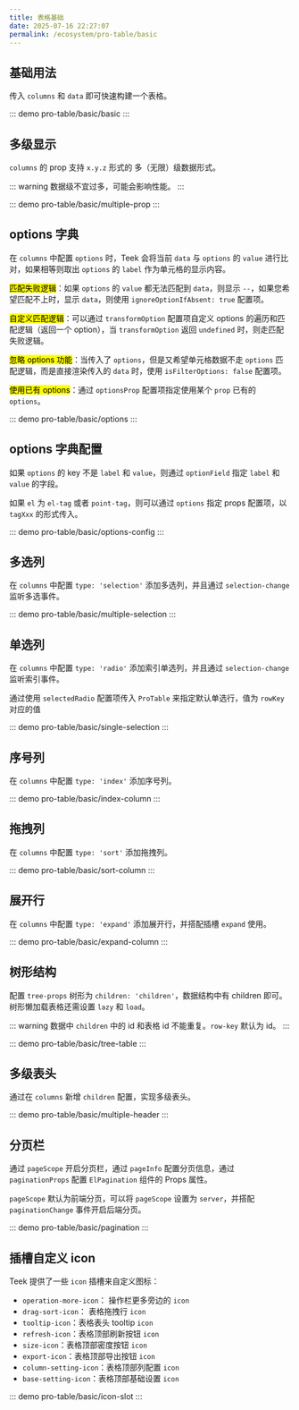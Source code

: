 ```yaml
---
title: 表格基础
date: 2025-07-16 22:27:07
permalink: /ecosystem/pro-table/basic
---
```


## 基础用法

传入 `columns` 和 `data` 即可快速构建一个表格。

::: demo
pro-table/basic/basic
:::

## 多级显示

`columns` 的 prop 支持 `x.y.z` 形式的 多（无限）级数据形式。

::: warning
数据级不宜过多，可能会影响性能。
:::

::: demo
pro-table/basic/multiple-prop
:::

## options 字典

在 `columns` 中配置 `options` 时，Teek 会将当前 `data` 与 `options` 的 `value` 进行比对，如果相等则取出 `options` 的 `label` 作为单元格的显示内容。

<mark>匹配失败逻辑</mark>：如果 `options` 的 `value` 都无法匹配到 `data`，则显示 `--`，如果您希望匹配不上时，显示 `data`，则使用 `ignoreOptionIfAbsent: true` 配置项。

<mark>自定义匹配逻辑</mark>：可以通过 `transformOption` 配置项自定义 options 的遍历和匹配逻辑（返回一个 option），当 `transformOption` 返回 `undefined` 时，则走匹配失败逻辑。

<mark>忽略 options 功能</mark>：当传入了 `options`，但是又希望单元格数据不走 `options` 匹配逻辑，而是直接渲染传入的 `data` 时，使用 `isFilterOptions: false` 配置项。

<mark>使用已有 options</mark>：通过 `optionsProp` 配置项指定使用某个 `prop` 已有的 `options`。

::: demo
pro-table/basic/options
:::

## options 字典配置

如果 `options` 的 key 不是 `label` 和 `value`，则通过 `optionField` 指定 `label` 和 `value` 的字段。

如果 `el` 为 `el-tag` 或者 `point-tag`，则可以通过 `options` 指定 props 配置项，以 `tagXxx` 的形式传入。

::: demo
pro-table/basic/options-config
:::

## 多选列

在 `columns` 中配置 `type: 'selection'` 添加多选列，并且通过 `selection-change` 监听多选事件。

::: demo
pro-table/basic/multiple-selection
:::

## 单选列

在 `columns` 中配置 `type: 'radio'` 添加索引单选列，并且通过 `selection-change` 监听索引事件。

通过使用 `selectedRadio` 配置项传入 `ProTable` 来指定默认单选行，值为 `rowKey` 对应的值

::: demo
pro-table/basic/single-selection
:::

## 序号列

在 `columns` 中配置 `type: 'index'` 添加序号列。

::: demo
pro-table/basic/index-column
:::

## 拖拽列

在 `columns` 中配置 `type: 'sort'` 添加拖拽列。

::: demo
pro-table/basic/sort-column
:::

## 展开行

在 `columns` 中配置 `type: 'expand'` 添加展开行，并搭配插槽 `expand` 使用。

::: demo
pro-table/basic/expand-column
:::

## 树形结构

配置 `tree-props` 树形为 `children: 'children'`，数据结构中有 children 即可。 树形懒加载表格还需设置 `lazy` 和 `load`。

::: warning
数据中 `children` 中的 id 和表格 id 不能重复。`row-key` 默认为 id。
:::

::: demo
pro-table/basic/tree-table
:::

## 多级表头

通过在 `columns` 新增 `children` 配置，实现多级表头。

::: demo
pro-table/basic/multiple-header
:::

## 分页栏

通过 `pageScope` 开启分页栏，通过 `pageInfo` 配置分页信息，通过 `paginationProps` 配置 `ElPagination` 组件的 Props 属性。

`pageScope` 默认为前端分页，可以将 `pageScope` 设置为 `server`，并搭配 `paginationChange` 事件开启后端分页。

::: demo
pro-table/basic/pagination
:::

## 插槽自定义 icon

Teek 提供了一些 `icon` 插槽来自定义图标：

- `operation-more-icon`： 操作栏更多旁边的 `icon`
- `drag-sort-icon`： 表格拖拽行 `icon`
- `tooltip-icon`：表格表头 tooltip `icon`
- `refresh-icon`：表格顶部刷新按钮 `icon`
- `size-icon`：表格顶部密度按钮 `icon`
- `export-icon`：表格顶部导出按钮 `icon`
- `column-setting-icon`：表格顶部列配置 `icon`
- `base-setting-icon`：表格顶部基础设置 `icon`

::: demo
pro-table/basic/icon-slot
:::
